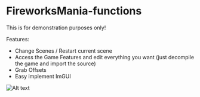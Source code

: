 # FireworksMania-functions

This is for demonstration purposes only!

Features:
- Change Scenes / Restart current scene
- Access the Game Features and edit everything you want (just decompile the game and import the source)
- Grab Offsets
- Easy implement ImGUI

![Alt text](https://i.ibb.co/hdLv49D/Screenshot-1.png "Title")

